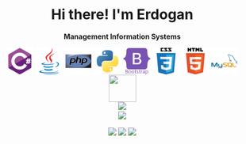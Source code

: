 <div align="center">
      <h1>Hi there! I'm Erdogan</h1
        
**Management Information Systems**


<img align="center" src="https://raw.githubusercontent.com/devicons/devicon/master/icons/csharp/csharp-original.svg" width="55" height="55">
<img align="center" src="https://raw.githubusercontent.com/devicons/devicon/master/icons/java/java-original.svg" width="55" height="55">
<img align="center" src="https://raw.githubusercontent.com/devicons/devicon/master/icons/php/php-original.svg" width="55" height="55">
<img align="center" src="https://raw.githubusercontent.com/devicons/devicon/master/icons/python/python-original.svg" width="55" height="55">	      
<img align="center"src="https://raw.githubusercontent.com/devicons/devicon/master/icons/bootstrap/bootstrap-plain-wordmark.svg" width="55" height="55">	      
<img align="center" src="https://raw.githubusercontent.com/devicons/devicon/master/icons/css3/css3-original-wordmark.svg" width="55" height="55">	      
<img align="center" src="https://raw.githubusercontent.com/devicons/devicon/master/icons/html5/html5-original-wordmark.svg" width="55" height="55">	      
<img align="center" src="https://raw.githubusercontent.com/devicons/devicon/master/icons/mysql/mysql-original-wordmark.svg" width="55" height="55">
<img align="center" src="https://www.vectorlogo.zone/logos/unity3d/unity3d-icon.svg" width="55" height="55">			
																   
            
<div align="center"> <img src="https://media2.giphy.com/media/xT9IgzoKnwFNmISR8I/giphy.gif?cid=ecf05e4734tjmewxwoavqrm3k2ce6vfjxscmiowghx4bjc46&rid=giphy.gifusername=erdogangulec&theme=flat&no-frame=true&margin-w=30" /> </div>




<div align="center"> <img src="https://github-profile-trophy.vercel.app/?username=erdogangulec&theme=flat&no-frame=true&margin-w=30" /> </div>
<p align="center">
	<a href="https://www.linkedin.com/in/erdo%C4%9Fan-g%C3%BCle%C3%A7-9ba731244/"><img src="https://img.icons8.com/bubbles/75/000000/linkedin.png"/></a>
	<a href="http://discordapp.com/users/690344973731627018"><img src="https://img.icons8.com/bubbles/75/000000/discord-logo.png"/></a>
	<a href="https://www.instagram.com/erdogan.glc/"><img src="https://img.icons8.com/bubbles/75/000000/instagram.png"/></a>
</p>







